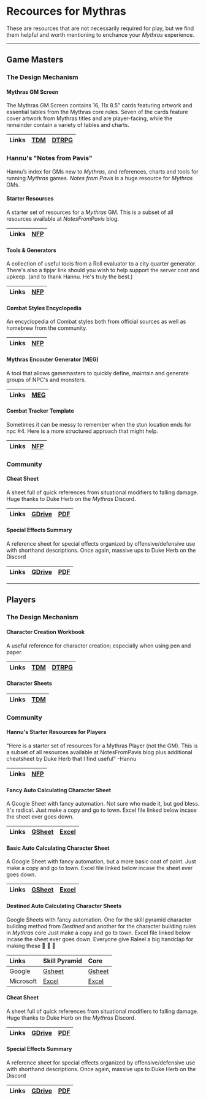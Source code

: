 # Recources for Mythras

These are resources that are not necessarily required for play, but we find them helpful and worth mentioning to enchance your _Mythras_ experience.

---
## Game Masters

### The Design Mechanism

#### Mythras GM Screen

The Mythras GM Screen contains 16, 11x 8.5" cards featuring artwork and essential tables from the Mythras core rules. Seven of the cards feature cover artwork from Mythras titles and are player-facing, while the remainder contain a variety of tables and charts.

| Links | [TDM](https://thedesignmechanism.com/mythras-gm-screen/) | [DTRPG](https://www.drivethrurpg.com/en/product/254891/mythras-gm-screen) |
| :-- | :-- | :-- |

### Hannu's "Notes from Pavis"

Hannu’s index for GMs new to _Mythras_, and references, charts and tools for running _Mythras_ games. _Notes from Pavis_ is a huge resource for _Mythras_ GMs.

#### Starter Resources

A starter set of resources for a _Mythras_ GM. This is a subset of all resources available at _NotesFromPavis_ blog.

| Links | [NFP](https://notesfrompavis.blog/2020/12/28/starter-resources-for-mythras-gm/) |
| :-- | :-- |

#### Tools & Generators
A collection of useful tools from a Roll evaluator to a city quarter generator. There's also a tipjar link should you wish to help support the server cost and upkeep. \(and to thank Hannu. He's truly the best.\)

| Links | [NFP](http://tools.notesfrompavis.com/) |
| :-- | :-- |

#### Combat Styles Encyclopedia

An encyclopedia of Combat styles both from official sources as well as homebrew from the community.

| Links | [NFP](https://notesfrompavis.blog/2022/06/11/combat-styles-combine-and-go-encyclopaedic/) |
| :-- | :-- |

#### Mythras Encouter Generator (MEG)

A tool that allows gamemasters to quickly define, maintain and generate groups of NPC's and monsters.

| Links | [MEG](https://mythras.skoll.xyz/instructions/) |
| :-- | :-- |

#### Combat Tracker Template

Sometimes it can be messy to remember when the stun location ends for npc #4. Here is a more structured approach that might help.

| Links | [NFP](https://notesfrompavis.blog/2024/08/26/combat-tracker-template-for-mythras/) |
| :-- | :-- |

### Community

#### Cheat Sheet

A sheet full of quick references from situational modifiers to falling damage. Huge thanks to Duke Herb on the _Mythras_ Discord.

| Links | [GDrive](https://drive.google.com/file/d/1f5FVPO4t0ZGYLbax81SUSwnVnfk7GrKz/view?usp=sharing) | <a href="https://github.com/AdeptAustin/mythras.net/raw/refs/heads/main/Downloads/Cheat_Sheet.pdf">PDF<a/> |
| :-- | :-- | :-- |

#### Special Effects Summary

A reference sheet for special effects organized by offensive/defensive use with shorthand descriptions. Once again, massive ups to Duke Herb on the Discord

| Links | [GDrive](https://drive.google.com/file/d/1fG-piDQxn1dmAMFaeQ0kyDA2JRK39LNK/view?usp=sharing) | <a href="https://github.com/AdeptAustin/mythras.net/raw/refs/heads/main/Downloads/Special_Effects.pdf">PDF<a/> |
| :-- | :-- | :-- |

---
## Players

### The Design Mechanism

#### Character Creation Workbook

A useful reference for character creation; especially when using pen and paper.

| Links | [TDM](https://thedesignmechanism.com/mythras-character-creation-workbook/) | [DTRPG](https://www.drivethrurpg.com/en/product/254240/mythras-character-creation-workbook) |
| :-- | :-- | :-- |

#### Character Sheets

| Links | [TDM](https://thedesignmechanism.com/character-sheets/) |
| :-- | :-- |

### Community

#### Hannu's Starter Resources for Players

"Here is a starter set of resources for a Mythras Player (not the GM). This is a subset of all resources available at NotesFromPavis blog plus additional cheatsheet by Duke Herb that I find useful" -Hannu

| Links | [NFP](https://notesfrompavis.blog/2024/07/22/starter-resources-summary-for-mythras-player/) |
| :-- | :-- |


#### Fancy Auto Calculating Character Sheet

A Google Sheet with fancy automation. Not sure who made it, but god bless. It's radical. Just make a copy and go to town. Excel file linked below incase the sheet ever goes down.

| Links | [GSheet](https://docs.google.com/spreadsheets/d/1Jq63xSupyvwZeH5nWtcViNrzLQd_L7Y3kj_9-uncxvQ/edit?usp=sharing) | <a href="https://github.com/AdeptAustin/mythras.net/raw/refs/heads/main/Downloads/FANCY_Mythras_Autocalculating_Sheet_Updated_9-21-2024.xlsx">Excel<a/> |
| :-- | :-- | :-- |

#### Basic Auto Calculating Character Sheet

A Google Sheet with fancy automation, but a more basic coat of paint. Just make a copy and go to town. Excel file linked below incase the sheet ever goes down.

| Links | [GSheet](https://docs.google.com/spreadsheets/d/1oH6Q-Xj2Tr2yxkWvsWnM3QFVPZWxQHy1BVniN02MCRM/edit?usp=sharing) | <a href="https://github.com/AdeptAustin/mythras.net/raw/refs/heads/main/Downloads/downliads/BASIC_Mythras_Autocalculating_Sheet_Updated_5-14-2024.xlsx">Excel<a/> |
| :-- | :-- | :-- |

#### Destined Auto Calculating Character Sheets

Google Sheets with fancy automation. One for the skill pyramid character building method from _Destined_ and another for the character building rules in _Mythras_ core Just make a copy and go to town. Excel file linked below incase the sheet ever goes down. Everyone give Raleel a big handclap for making these :clap: :clap: :clap:

| Links | Skill Pyramid | Core |
| :-- | :-- | :-- |
| Google | [Gsheet](https://docs.google.com/spreadsheets/d/1U4ngUX5gB70_YAPJQV5GtwD204RkdoihrXkQIyaP8wo/edit?usp=sharing) | [Gsheet](https://docs.google.com/spreadsheets/d/17zn0TBLOVn7ZJ0LsBqd0DjD7_jk9170qvNbF9tfQ8pE/edit?usp=sharing) |
| Microsoft | <a href="https://github.com/AdeptAustin/mythras.net/raw/refs/heads/main/Downloads/Destined_Autocalculating_Sheet_-_Skill_Pyramid_Version.xlsx">Excel<a/> | <a href="https://github.com/AdeptAustin/mythras.net/raw/refs/heads/main/Downloads/Destined_Autocalculating_Sheet.xlsx">Excel<a/> |

#### Cheat Sheet

A sheet full of quick references from situational modifiers to falling damage. Huge thanks to Duke Herb on the _Mythras_ Discord.

| Links | [GDrive](https://drive.google.com/file/d/1f5FVPO4t0ZGYLbax81SUSwnVnfk7GrKz/view?usp=sharing) | <a href="https://github.com/AdeptAustin/mythras.net/raw/refs/heads/main/Downloads/Cheat_Sheet.pdf">PDF<a/> |
| :-- | :-- | :-- |

#### Special Effects Summary

A reference sheet for special effects organized by offensive/defensive use with shorthand descriptions. Once again, massive ups to Duke Herb on the Discord

| Links | [GDrive](https://drive.google.com/file/d/1fG-piDQxn1dmAMFaeQ0kyDA2JRK39LNK/view?usp=sharing) | <a href="https://github.com/AdeptAustin/mythras.net/raw/refs/heads/main/Downloads/Special_Effects.pdf">PDF<a/> |
| :-- | :-- | :-- |